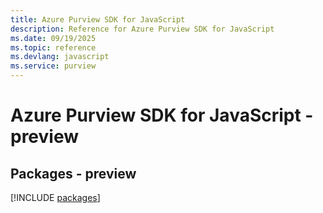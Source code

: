 ```yaml
---
title: Azure Purview SDK for JavaScript
description: Reference for Azure Purview SDK for JavaScript
ms.date: 09/19/2025
ms.topic: reference
ms.devlang: javascript
ms.service: purview
---
```

# Azure Purview SDK for JavaScript - preview
## Packages - preview
[!INCLUDE [packages](purview-index.md)]